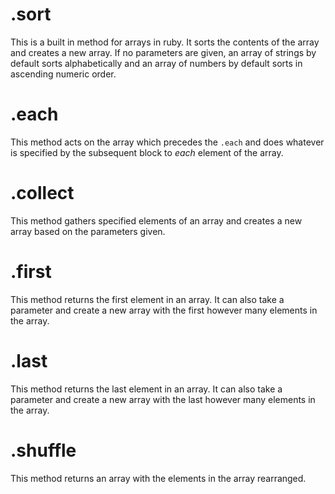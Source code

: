 # .sort

This is a built in method for arrays in ruby. It sorts the contents of the array and creates a new array. If no parameters are given, an array of strings by default sorts alphabetically and an array of numbers by default sorts in ascending numeric order.

# .each

This method acts on the array which precedes the `.each` and does whatever is specified by the subsequent block to *each* element of the array.

# .collect

This method gathers specified elements of an array and creates a new array based on the parameters given.

# .first

This method returns the first element in an array. It can also take a parameter and create a new array with the first however many elements in the array.

# .last

This method returns the last element in an array. It can also take a parameter and create a new array with the last however many elements in the array.

# .shuffle

This method returns an array with the elements in the array rearranged. 
